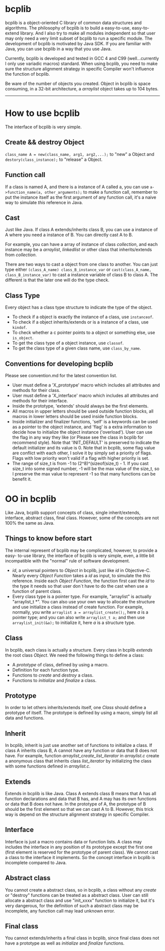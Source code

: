 bcplib
======
bcplib is a object-oriented C library of common data structures and algorithms. 
The philosophy of bcplib is to build a easy-to-use, easy-to-extend library.
And I also try to make all modules independent so that user may only need
a very limit subset of bcplib to run a specific module. The development of
bcplib is motivated by Java SDK. If you are familiar with Java, you can use
bcplib in a way that you use Java.

Currently, bcplib is developed and tested in GCC 4 and C99 (well...currently I 
only use variadic macros) standard. When using bcplib, you need to make sure the 
structure alignment strategy in specific Compiler won't influence the function 
of bcplib.

Be ware of the number of objects you created. Object in bcplib is space
consuming, in a 32-bit architecture, a *arraylist* object takes up to 104 bytes.
- - -
How to use bcplib
=================
The interface of bcplib is very simple.

Create && destroy Object
------------------------
`class_name A = new(class_name, arg1, arg2,...);` to "new" a Object and 
`destory(class_instance);` to "release" a Object.

Function call
-------------
If a class is named A, and there is a instance of A called a, you can use 
`a->function_name(a, other_arguments);` to make a function call, remember to 
put the instance itself as the first argument of any function call, it's a
naive way to simulate *this* reference in Java.

Cast
----
Just like Java. If class A extends/inherits class B, you can use a instance 
of A where you need a instance of B. You can directly cast A to B. 

For example, you can have a array of instance of class *collection*, and each 
instance may be a *arraylist*, *linkedlist* or other class that inherits/extends
from *collection*.

There are two ways to cast a object from one class to another. You can just type
either `(class_A_name) class_B_instance_var` or 
`cast(class_A_name, class_B_instance_var)`
to cast a instance variable of class B to class A. The different is that the
later one will do the type check.

Class Type
----------
Every object has a class type structure to indicate the type of the object.
+ To check if a object is exactly the instance of a class, use
    `instanceof`. 
+ To check if a object inherits/extends or is a instance of a class,
    use `kindof`. 
+ To check whether a c pointer points to a object or something else, use 
    `is_object`.
+ To get the class type of a object instance, use `classof`.
+ To get the class type of a given class name, use `class_by_name`.


Conventions for developing bcplib
---------------------------------
Please see convention.md for the latest convention list.
+ User must define a 'X_prototype' macro which includes all attributes and
    methods for their class.
+ User must define a 'X_interface' macro which includes all attributes and 
    methods for their interface.
+ Inside the prototype, 'extends' should always be the first elements.
+ All macros in upper letters should be used outside function blocks, 
    all macros in lower letters should be used inside function blocks.
+ Inside initializer and finalizer functions, 'self' is a keywords can be used
    as a pointer to the object instance, and 'flag' is a extra information to
    decide how to initialize the object instance ('overload'). User can use
    the flag in any way they like (or Please see the class in bcplib for
    recommend style). Note that 'INIT_DEFAULT' is preserved to indicate the
    default initializer and its value is 0.
    Note that in bcplib, some flag value are conflict with each other, I solve
    it by simply set a priority of flags. Flags with low priority won't valid 
    if a flag with higher priority is set.
+ The range of size_t is from -1 to (2^8)^(sizeof(size_t) - 1. If you cast 
    size_t into some signed number, -1 will be the max value of the size_t,
    so I preserve the max value to represent -1 so that many functions can be
    benefit it.

OO in bcplib
============
Like Java, bcplib support concepts of class, single inherit/extends, interface, 
abstract class, final class. However, some of the concepts are not 100% the same 
as Java. 

Things to know before start
---------------------------
The internal represent of bcplib may be complicated, however, to provide a easy-
to-use library, the interface of bcplib is very simple, even, a little bit 
incompatible with the "normal" rule of software development. 
+ *id*, a universal pointers to *Object* in bcplib, just like *id* in 
  Objective-C. Nearly every *Object Function* takes a *id* as input, to simulate
  the *this* reference. Inside each *Object Function*, the function first cast 
  the *id* to the type it needs so that user don`t have to do the cast when use
  a function of parent class. 
+ Every class type is a pointer type. For example, "arraylist" is actually
  "arraylist_t \*". You can also use your own way to allocate the structure and
  use initialize a class instead of create function. For example, normally, you
  write `arraylist a = arraylist_create();`, here *a* is a pointer type; and you
  can also write `arraylist_t a;` and then use `arraylist_init(&a);` to
  initialize it, here *a* is a structure type.

Class
-----
In bcplib, each class is actually a structure. Every class in bcplib *extends* 
the root class *Object*. We need the following things to define a class:
+ A *prototype* of class, defined by using a macro.
+ Definition for each function type.
+ Functions to *create* and *destroy* a class.
+ Functions to *initialize* and *finalize* a class.

Prototype
---------
In order to let others inherits/extends itself, one *Class* should define a 
prototype of itself. The prototype is defined by using a macro, simply list all 
data and functions.

Inherit
-------
In bcplib, inherit is just use another set of functions to initialize a class.
If class A inherits class B, A cannot have any function or data that B does not 
have. For example, function *arraylist_create_list_iterator* in *arraylist.c* 
create a anonymous class that inherits class *list_iterator* by initializing the
class with some functions defined in *arraylist.c*.

Extends
-------
Extends in bcplib is like Java. Class A extends class B means that A has all
function declarations and data that B has, and A may has its own functions or 
data that B does not have. In the prototype of A, the prototype of B should be 
the first element so that we can cast A to B. However, this trick way is 
depend on the structure alignment strategy in specific Compiler.

Interface
---------
Interface is just a macro contains data or function lists. A class may includes
the interface in any position of its prototype except the first one (first 
element is reserved for the prototype of parent class). We cannot cast a class
to the interface it implements. So the concept interface in bcplib is 
incomplete compared to Java.

Abstract class
--------------
You cannot create a abstract class, so in bcplib, a class without any *create* 
or "destroy" functions can be treated as a abstract class. User can still 
allocate a abstract class and use "init_xxxx" function to initialize it, but 
it's very dangerous, for the definition of such a abstract class may be 
incomplete, any function call may lead unknown error.

Final class
-----------
You cannot extends/inherits a final class in bcplib, since final class does not 
have a prototype as well as *initialize* and *finalize* functions.


